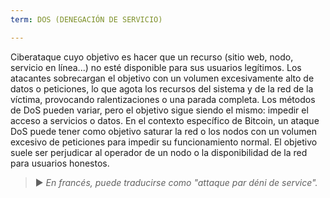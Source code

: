 ```yaml
---
term: DOS (DENEGACIÓN DE SERVICIO)

---
```

Ciberataque cuyo objetivo es hacer que un recurso (sitio web, nodo, servicio en línea...) no esté disponible para sus usuarios legítimos. Los atacantes sobrecargan el objetivo con un volumen excesivamente alto de datos o peticiones, lo que agota los recursos del sistema y de la red de la víctima, provocando ralentizaciones o una parada completa. Los métodos de DoS pueden variar, pero el objetivo sigue siendo el mismo: impedir el acceso a servicios o datos. En el contexto específico de Bitcoin, un ataque DoS puede tener como objetivo saturar la red o los nodos con un volumen excesivo de peticiones para impedir su funcionamiento normal. El objetivo suele ser perjudicar al operador de un nodo o la disponibilidad de la red para usuarios honestos.

> ► *En francés, puede traducirse como "attaque par déni de service".*